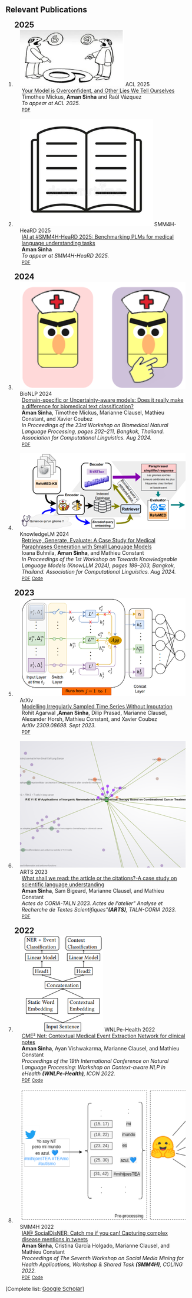 <h2 id="publications" style="margin: 2px 0px -15px;">Relevant Publications</h2>

<br>

<div class="publications">
<ol class="bibliography">

<h2 id="publications" style="margin: 2px 0px -15px;">2025</h2>
<br>
<li>
<div class="pub-row">
  <div class="col-sm-3 abbr" style="position: relative;padding-right: 15px;padding-left: 15px;">
    <img src="assets/img/teasers/disagreement.png" class="teaser img-fluid z-depth-1">
    <abbr class="badge">ACL 2025</abbr>
  </div>

  <div class="col-sm-9" style="position: relative;padding-right: 15px;padding-left: 20px;">
    <div class="title"><a href="https://arxiv.org/pdf/2503.01235">Your Model is Overconfident, and Other Lies We Tell Ourselves</a></div>
    <div class="author">Timothee Mickus, <strong>Aman Sinha</strong>  and Raúl Vázquez </div>
    <div class="periodical"><em>To appear at ACL 2025.</em></div>
    <div class="links">
      <a href="https://arxiv.org/pdf/2503.01235" class="btn btn-sm z-depth-0" role="button" target="_blank" style="font-size:12px;">PDF</a>
    </div>
  </div>
</div>
</li>

<br>

<li>
<div class="pub-row">
  <div class="col-sm-3 abbr" style="position: relative;padding-right: 15px;padding-left: 15px;">
    <img src="assets/img/teasers/article.png" class="teaser img-fluid z-depth-1">
    <abbr class="badge">SMM4H-HeaRD 2025</abbr>
  </div>

  <div class="col-sm-9" style="position: relative;padding-right: 15px;padding-left: 20px;">
    <div class="title"><a href="https://amansinha09.github.io/">IAI at #SMM4H-HeaRD 2025: Benchmarking PLMs for medical language understanding tasks</a></div>
    <div class="author"><strong>Aman Sinha</strong></div>
    <div class="periodical"><em>To appear at SMM4H-HeaRD 2025.</em></div>
    <div class="links">
      <a href="https://amansinha09.github.io/" class="btn btn-sm z-depth-0" role="button" target="_blank" style="font-size:12px;">PDF</a>
    </div>
  </div>
</div>
</li>

<br>

<h2 id="publications" style="margin: 2px 0px -15px;">2024</h2>
<br>
<li>
<div class="pub-row">
  <div class="col-sm-3 abbr" style="position: relative;padding-right: 15px;padding-left: 15px;">
    <img src="assets/img/teasers/UoD_teaser.png" class="teaser img-fluid z-depth-1">
    <abbr class="badge">BioNLP 2024</abbr>
  </div>

  <div class="col-sm-9" style="position: relative;padding-right: 15px;padding-left: 20px;">
    <div class="title"><a href="https://aclanthology.org/2024.bionlp-1.16/">Domain-specific or Uncertainty-aware models: Does it really make a difference for biomedical text classification?</a></div>
    <div class="author"><strong>Aman Sinha</strong>, Timothee Mickus, Marianne Clausel, Mathieu Constant, and Xavier Coubez</div>
    <div class="periodical"><em>In Proceedings of the 23rd Workshop on Biomedical Natural Language Processing, pages 202–211, Bangkok, Thailand. Association for Computational Linguistics. Aug 2024.</em></div>
    <div class="links">
      <a href="https://aclanthology.org/2024.bionlp-1.16.pdf" class="btn btn-sm z-depth-0" role="button" target="_blank" style="font-size:12px;">PDF</a>
    </div>
  </div>
</div>
</li>

<br>

<li>
<div class="pub-row">
  <div class="col-sm-3 abbr" style="position: relative;padding-right: 15px;padding-left: 15px;">
    <img src="assets/img/teasers/prage_teaser.png" class="teaser img-fluid z-depth-1">
    <abbr class="badge">KnowledgeLM 2024</abbr>
  </div>

  <div class="col-sm-9" style="position: relative;padding-right: 15px;padding-left: 20px;">
    <div class="title"><a href="https://aclanthology.org/2024.knowllm-1.16/">Retrieve, Generate, Evaluate: A Case Study for Medical Paraphrases Generation with Small Language Models</a></div>
    <div class="author">Ioana Buhnila, <strong>Aman Sinha</strong>, and Mathieu Constant</div>
    <div class="periodical"><em>In Proceedings of the 1st Workshop on Towards Knowledgeable Language Models (KnowLLM 2024), pages 189–203, Bangkok, Thailand. Association for Computational Linguistics. Aug 2024.</em></div>
    <div class="links">
      <a href="https://aclanthology.org/2024.knowllm-1.16.pdf" class="btn btn-sm z-depth-0" role="button" target="_blank" style="font-size:12px;">PDF</a>
      <a href="https://github.com/ATILF-UMR7118/pRAGe" class="btn btn-sm z-depth-0" role="button" target="_blank" style="font-size:12px;">Code</a>
    </div>
  </div>
</div>
</li>

<br>
<h2 id="publications" style="margin: 2px 0px -15px;">2023</h2>
<br>
<li>
<div class="pub-row">
  <div class="col-sm-3 abbr" style="position: relative;padding-right: 15px;padding-left: 15px;">
    <img src="assets/img/teasers/slan_teaser.png" class="teaser img-fluid z-depth-1">
    <abbr class="badge">ArXiv</abbr>
  </div>

  <div class="col-sm-9" style="position: relative;padding-right: 15px;padding-left: 20px;">
    <div class="title"><a href="https://arxiv.org/pdf/2309.08698.pdf">Modelling Irregularly Sampled Time Series Without Imputation</a></div>
    <div class="author">Rohit Agarwal ,<strong>Aman Sinha</strong>, Dilip Prasad, Marianne Clausel, Alexander Horsh, Mathieu Constant, and Xavier Coubez</div>
    <div class="periodical"><em>ArXiv 2309.08698. Sept 2023.</em></div>
    <div class="links">
      <a href="https://arxiv.org/pdf/2309.08698.pdf" class="btn btn-sm z-depth-0" role="button" target="_blank" style="font-size:12px;">PDF</a>
    </div>
  </div>
</div>
</li>

<br>

<li>
<div class="pub-row">
  <div class="col-sm-3 abbr" style="position: relative;padding-right: 15px;padding-left: 15px;">
    <img src="assets/img/teasers/article_o_citation_teaser.png" class="teaser img-fluid z-depth-1">
    <abbr class="badge">ARTS 2023</abbr>
  </div>

  <div class="col-sm-9" style="position: relative;padding-right: 15px;padding-left: 20px;">
    <div class="title"><a href="https://coria-taln-2023.sciencesconf.org/data/proceedings_ARTS.pdf#page=88">What shall we read: the article or the citations?-A case study on scientific language understanding</a></div>
    <div class="author"><strong>Aman Sinha</strong>, Sam Bigeard, Marianne Clausel, and Mathieu Constant</div>
    <div class="periodical"><em>Actes de CORIA-TALN 2023. Actes de l’atelier" Analyse et Recherche de Textes Scientifiques"<strong>(ARTS)</strong>, TALN-CORIA 2023.</em></div>
    <div class="links">
      <a href="https://coria-taln-2023.sciencesconf.org/data/proceedings_ARTS.pdf#page=88" class="btn btn-sm z-depth-0" role="button" target="_blank" style="font-size:12px;">PDF</a>
    </div>
  </div>
</div>
</li>

<br>

<h2 id="publications" style="margin: 2px 0px -15px;">2022</h2>
<br>
<li>
<div class="pub-row">
  <div class="col-sm-3 abbr" style="position: relative;padding-right: 15px;padding-left: 15px;">
    <img src="assets/img/teasers/cme2_teaser.png" class="teaser img-fluid z-depth-1">
    <abbr class="badge">WNLPe-Health 2022</abbr>
  </div>

  <div class="col-sm-9" style="position: relative;padding-right: 15px;padding-left: 20px;">
    <div class="title"><a href="https://ceur-ws.org/Vol-3416/paper_4.pdf">CME² Net: Contextual Medical Event Extraction Network for clinical notes</a></div>
    <div class="author"><strong>Aman Sinha</strong>, Ayan Vishwakarma, Marianne Clausel, and Mathieu Constant</div>
    <div class="periodical"><em>Proceedings of the 19th International Conference on Natural Language Processing: Workshop on Context-aware NLP in eHealth <strong>(WNLPe-Health)</strong>, ICON 2022.</em></div>
    <div class="links">
      <a href="https://ceur-ws.org/Vol-3416/paper_4.pdf" class="btn btn-sm z-depth-0" role="button" target="_blank" style="font-size:12px;">PDF</a>
      <a href="https://github.com/amansinha09/nncc" class="btn btn-sm z-depth-0" role="button" target="_blank" style="font-size:12px;">Code</a>
    </div>
  </div>
</div>
</li>

<br>

<li>
<div class="pub-row">
  <div class="col-sm-3 abbr" style="position: relative;padding-right: 15px;padding-left: 15px;">
    <img src="assets/img/teasers/socialner_teaser.png" class="teaser img-fluid z-depth-1">
    <abbr class="badge">SMM4H 2022</abbr>
  </div>

  <div class="col-sm-9" style="position: relative;padding-right: 15px;padding-left: 20px;">
    <div class="title"><a href="https://aclanthology.org/2022.smm4h-1.25.pdf">IAI@ SocialDisNER: Catch me if you can! Capturing complex disease mentions in tweets</a></div>
    <div class="author"><strong>Aman Sinha</strong>, Cristina García Holgado, Marianne Clausel, and Mathieu Constant</div>
    <div class="periodical"><em>Proceedings of The Seventh Workshop on Social Media Mining for Health Applications, Workshop & Shared Task <strong>(SMM4H)</strong>, COLING 2022.</em></div>
    <div class="links">
      <a href="https://aclanthology.org/2022.smm4h-1.25.pdf" class="btn btn-sm z-depth-0" role="button" target="_blank" style="font-size:12px;">PDF</a>
      <a href="https://github.com/amansinha09/SM4HHT10" class="btn btn-sm z-depth-0" role="button" target="_blank" style="font-size:12px;">Code</a>
    </div>
  </div>
</div>
</li>


</ol>
</div>

[Complete list: <a href="https://scholar.google.com/citations?user=aNuvZAkAAAAJ&hl=en" target="_blank" style="font-size:15px;">Google Scholar</a>]
